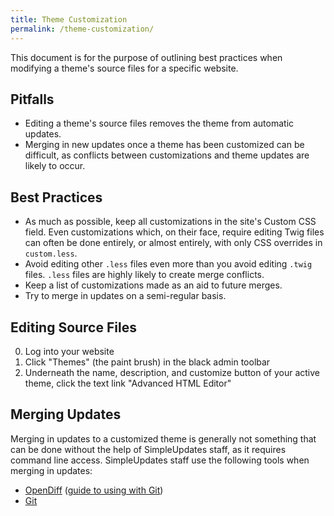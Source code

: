 ```yaml
---
title: Theme Customization
permalink: /theme-customization/
---
```


This document is for the purpose of outlining best practices when modifying a theme's source files for a specific website.

## Pitfalls

- Editing a theme's source files removes the theme from automatic updates.
- Merging in new updates once a theme has been customized can be difficult, as conflicts between customizations and theme 
  updates are likely to occur.

## Best Practices

- As much as possible, keep all customizations in the site's Custom CSS field. Even customizations which, on their face, require editing Twig files can often be done entirely, or almost entirely, with only CSS overrides in `custom.less`.
- Avoid editing other `.less` files even more than you avoid editing `.twig` files. `.less` files are
  highly likely to create merge conflicts.
- Keep a list of customizations made as an aid to future merges.
- Try to merge in updates on a semi-regular basis.

## Editing Source Files

0. Log into your website
0. Click "Themes" (the paint brush) in the black admin toolbar
0. Underneath the name, description, and customize button of your active theme, click the text link "Advanced HTML Editor"

## Merging Updates

Merging in updates to a customized theme is generally not something that can be done without the help of SimpleUpdates staff,
as it requires command line access. SimpleUpdates staff use the following tools when merging in updates:

- [OpenDiff](https://developer.apple.com/legacy/library/documentation/Darwin/Reference/ManPages/man1/opendiff.1.html) 
  ([guide to using with Git](https://gist.github.com/bkeating/329690))
- [Git](https://git-scm.com/)
